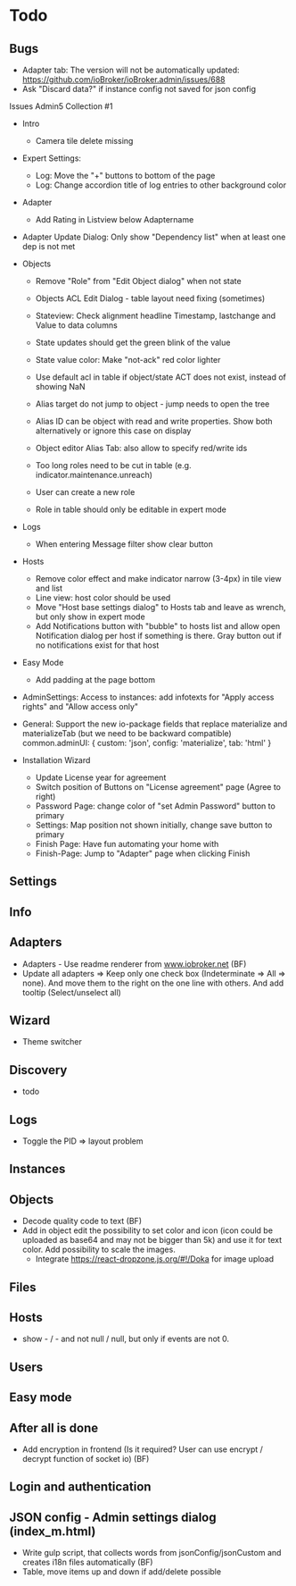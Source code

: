 # Todo

## Bugs
- Adapter tab: The version will not be automatically updated: https://github.com/ioBroker/ioBroker.admin/issues/688
- Ask "Discard data?" if instance config not saved for json config

Issues Admin5 Collection #1
* Intro
  * Camera tile delete missing

* Expert Settings:
  * Log: Move the "+" buttons to bottom of the page
  * Log: Change accordion title of log entries to other background color

* Adapter
  <!-- * Tile view: add Github logo (in front of installed version) -->
  <!-- * List view: Remove "Bugreport icon" on adapter logo and add as Sentry icon after the
    cloud/connection-type logos -->
  <!-- * Tile view: Add sentry icon if sentry plugin is used aside the cloud/conn-type logos -->
  <!-- * List view: Increase size of Adapter Logos (padding 0, size 32) -->
  <!-- * Both views: Update All dialog: move select all/none to right to be "over" the other checkboxes -->
  <!-- * List view: Custom Install warnings (both tabs) - add some more space on top of "Warning" text -->
  <!-- * Repository Version info need to be updated on reload -->
  <!-- * Rating dialog: Add info text: Rate how good this version of the adapter works on your system. You can vote for every new version. -->
  <!-- * Rating dialog: add close button -->
  * Add Rating in Listview below Adaptername
  
* Adapter Update Dialog: Only show "Dependency list" when at least one dep is not met
* Objects
  * Remove "Role" from "Edit Object dialog" when not state
  * Objects ACL Edit Dialog - table layout need fixing (sometimes)
  * Stateview: Check alignment headline Timestamp, lastchange and Value to data columns
  * State updates should get the green blink of the value
  * State value color: Make "not-ack" red color lighter
  * Use default acl in table if object/state ACT does not exist, instead of showing NaN
    
  * Alias target do not jump to object - jump needs to open the tree
  * Alias ID can be object with read and write properties. Show both alternatively or ignore this case on display
  * Object editor Alias Tab: also allow to specify red/write ids
    
  * Too long roles need to be cut in table (e.g. indicator.maintenance.unreach)
  * User can create a new role 

  * Role in table should only be editable in expert mode

* Logs
  * When entering Message filter show clear button

* Hosts
  * Remove color effect and make indicator narrow (3-4px) in tile view and list
  * Line view: host color should be used
  * Move "Host base settings dialog" to Hosts tab and leave as wrench, but only show in expert mode
  * Add Notifications button with "bubble" to hosts list and allow open Notification dialog per host if something is there. Gray button out if no notifications exist for that host

* Easy Mode
  * Add padding at the page bottom

* AdminSettings: Access to instances: add infotexts for  "Apply access rights" and "Allow access only"

* General: Support the new io-package fields that replace materialize and materializeTab (but we need to be backward compatible)
  common.adminUI: {
  custom: 'json',
  config: 'materialize',
  tab: 'html'
  }
  
* Installation Wizard
  * Update License year for agreement
  * Switch position of Buttons on "License agreement" page (Agree to right)
  * Password Page: change color of "set Admin Password" button to primary
  * Settings: Map position not shown initially, change save button to primary
  * Finish Page: Have fun automating your home with <ioBroker-name logo>
  * Finish-Page: Jump to "Adapter" page when clicking Finish


## Settings
  
## Info

## Adapters
- Adapters - Use readme renderer from www.iobroker.net (BF)
- Update all adapters => Keep only one check box (Indeterminate => All => none). And move them to the right on the one line with others. And add tooltip (Select/unselect all)

## Wizard
- Theme switcher

## Discovery
- todo

## Logs
- Toggle the PID => layout problem

## Instances

## Objects
- Decode quality code to text (BF)
- Add in object edit the possibility to set color and icon (icon could be uploaded as base64 and may not be bigger than 5k) and use it for text color. Add possibility to scale the images.
  - Integrate https://react-dropzone.js.org/#!/Doka for image upload

## Files
## Hosts
- show - / - and not null / null, but only if events are not 0.

## Users
## Easy mode
<!-- - Show admin tabs: 
   - config => JsonConfig(jsonConfig: true),  index_m.html (materialize: true), index.html
   - admin => tab_m.html (materialize: true), tab_html -->

## After all is done
- Add encryption in frontend (Is it required? User can use encrypt / decrypt function of socket io) (BF)

## Login and authentication

## JSON config - Admin settings dialog (index_m.html)
- Write gulp script, that collects words from jsonConfig/jsonCustom and creates i18n files automatically (BF)
- Table, move items up and down if add/delete possible 